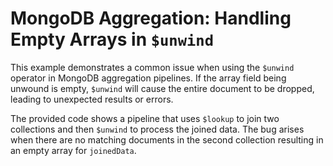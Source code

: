 # MongoDB Aggregation: Handling Empty Arrays in `$unwind`

This example demonstrates a common issue when using the `$unwind` operator in MongoDB aggregation pipelines.  If the array field being unwound is empty, `$unwind` will cause the entire document to be dropped, leading to unexpected results or errors.

The provided code shows a pipeline that uses `$lookup` to join two collections and then `$unwind` to process the joined data.  The bug arises when there are no matching documents in the second collection resulting in an empty array for `joinedData`.